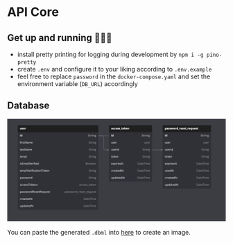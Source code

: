 # API Core

## Get up and running 🏃🏻‍♂️
- install pretty printing for logging during development by `npm i -g pino-pretty`
- create `.env` and configure it to your liking according to `.env.example`
- feel free to replace `password` in the `docker-compose.yaml` and set the environment variable (`DB_URL`) accordingly
## Database
![Schema](images/db-schema.png)

You can paste the generated `.dbml` into [here](https://dbdiagram.io/d) to create an image.